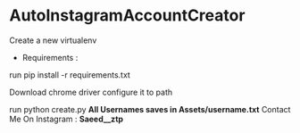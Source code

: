 # AutoInstagramAccountCreator
Create a new virtualenv

 - Requirements : 

run pip install -r requirements.txt

Download chrome driver
configure it to path

run python create.py
**All Usernames saves in Assets/username.txt**
Contact Me On Instagram : **Saeed__ztp**
